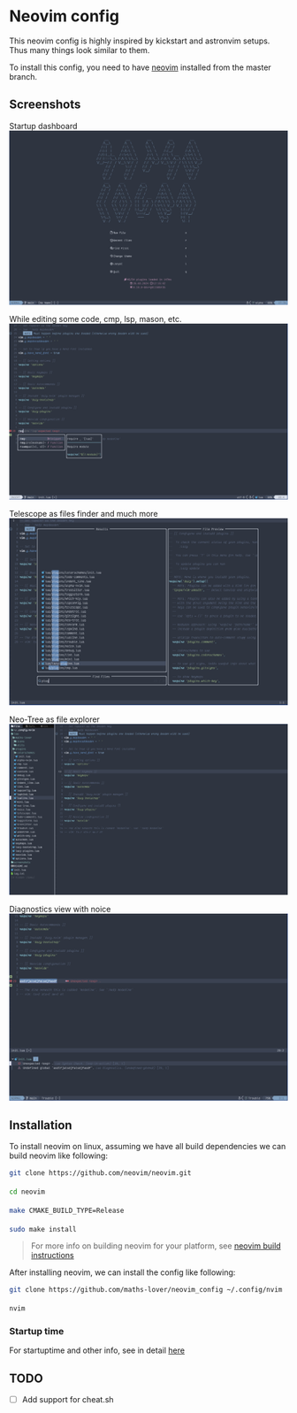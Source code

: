 # Neovim config

This neovim config is highly inspired by kickstart and astronvim setups.
Thus many things look similar to them.

To install this config, you need to have [neovim](https://neovim.io/)
installed from the master branch.

## Screenshots

Startup dashboard
![Startup Dashboard](screenshots/neovim_startup.png)

While editing some code, cmp, lsp, mason, etc.
![Editing Text](screenshots/neovim_editing.png)

Telescope as files finder and much more
![Telescope](screenshots/neovim_telescope.png)

Neo-Tree as file explorer
![Neo-Tree](screenshots/neovim_neotree.png)

Diagnostics view with noice
![Diagnostics](screenshots/neovim_noice.png)

## Installation

To install neovim on linux, assuming we have all build dependencies
we can build neovim like following:

```bash
git clone https://github.com/neovim/neovim.git

cd neovim

make CMAKE_BUILD_TYPE=Release

sudo make install
```

> For more info on building neovim for your platform, see [neovim build instructions](https://github.com/neovim/neovim/blob/master/BUILD.md)

After installing neovim, we can install the config like following:

```bash
git clone https://github.com/maths-lover/neovim_config ~/.config/nvim

nvim
```

### Startup time

For startuptime and other info, see in detail [here](log.txt)

## TODO

- [ ] Add support for cheat.sh
